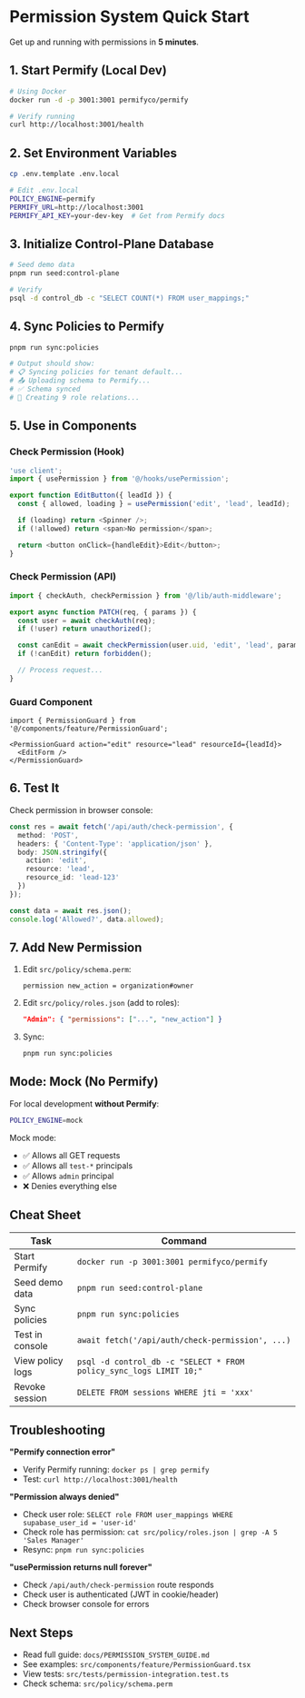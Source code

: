 # Permission System Quick Start

Get up and running with permissions in **5 minutes**.

## 1. Start Permify (Local Dev)

```bash
# Using Docker
docker run -d -p 3001:3001 permifyco/permify

# Verify running
curl http://localhost:3001/health
```

## 2. Set Environment Variables

```bash
cp .env.template .env.local

# Edit .env.local
POLICY_ENGINE=permify
PERMIFY_URL=http://localhost:3001
PERMIFY_API_KEY=your-dev-key  # Get from Permify docs
```

## 3. Initialize Control-Plane Database

```bash
# Seed demo data
pnpm run seed:control-plane

# Verify
psql -d control_db -c "SELECT COUNT(*) FROM user_mappings;"
```

## 4. Sync Policies to Permify

```bash
pnpm run sync:policies

# Output should show:
# 📋 Syncing policies for tenant default...
# 📤 Uploading schema to Permify...
# ✅ Schema synced
# 📌 Creating 9 role relations...
```

## 5. Use in Components

### Check Permission (Hook)

```typescript
'use client';
import { usePermission } from '@/hooks/usePermission';

export function EditButton({ leadId }) {
  const { allowed, loading } = usePermission('edit', 'lead', leadId);

  if (loading) return <Spinner />;
  if (!allowed) return <span>No permission</span>;

  return <button onClick={handleEdit}>Edit</button>;
}
```

### Check Permission (API)

```typescript
import { checkAuth, checkPermission } from '@/lib/auth-middleware';

export async function PATCH(req, { params }) {
  const user = await checkAuth(req);
  if (!user) return unauthorized();

  const canEdit = await checkPermission(user.uid, 'edit', 'lead', params.id);
  if (!canEdit) return forbidden();

  // Process request...
}
```

### Guard Component

```tsx
import { PermissionGuard } from '@/components/feature/PermissionGuard';

<PermissionGuard action="edit" resource="lead" resourceId={leadId}>
  <EditForm />
</PermissionGuard>
```

## 6. Test It

Check permission in browser console:

```typescript
const res = await fetch('/api/auth/check-permission', {
  method: 'POST',
  headers: { 'Content-Type': 'application/json' },
  body: JSON.stringify({
    action: 'edit',
    resource: 'lead',
    resource_id: 'lead-123'
  })
});

const data = await res.json();
console.log('Allowed?', data.allowed);
```

## 7. Add New Permission

1. Edit `src/policy/schema.perm`:
   ```perm
   permission new_action = organization#owner
   ```

2. Edit `src/policy/roles.json` (add to roles):
   ```json
   "Admin": { "permissions": ["...", "new_action"] }
   ```

3. Sync:
   ```bash
   pnpm run sync:policies
   ```

## Mode: Mock (No Permify)

For local development **without Permify**:

```bash
POLICY_ENGINE=mock
```

Mock mode:
- ✅ Allows all GET requests
- ✅ Allows all `test-*` principals
- ✅ Allows `admin` principal
- ❌ Denies everything else

## Cheat Sheet

| Task | Command |
|------|---------|
| Start Permify | `docker run -p 3001:3001 permifyco/permify` |
| Seed demo data | `pnpm run seed:control-plane` |
| Sync policies | `pnpm run sync:policies` |
| Test in console | `await fetch('/api/auth/check-permission', ...)` |
| View policy logs | `psql -d control_db -c "SELECT * FROM policy_sync_logs LIMIT 10;"` |
| Revoke session | `DELETE FROM sessions WHERE jti = 'xxx'` |

## Troubleshooting

**"Permify connection error"**
- Verify Permify running: `docker ps | grep permify`
- Test: `curl http://localhost:3001/health`

**"Permission always denied"**
- Check user role: `SELECT role FROM user_mappings WHERE supabase_user_id = 'user-id'`
- Check role has permission: `cat src/policy/roles.json | grep -A 5 'Sales Manager'`
- Resync: `pnpm run sync:policies`

**"usePermission returns null forever"**
- Check `/api/auth/check-permission` route responds
- Check user is authenticated (JWT in cookie/header)
- Check browser console for errors

## Next Steps

- Read full guide: `docs/PERMISSION_SYSTEM_GUIDE.md`
- See examples: `src/components/feature/PermissionGuard.tsx`
- View tests: `src/tests/permission-integration.test.ts`
- Check schema: `src/policy/schema.perm`
